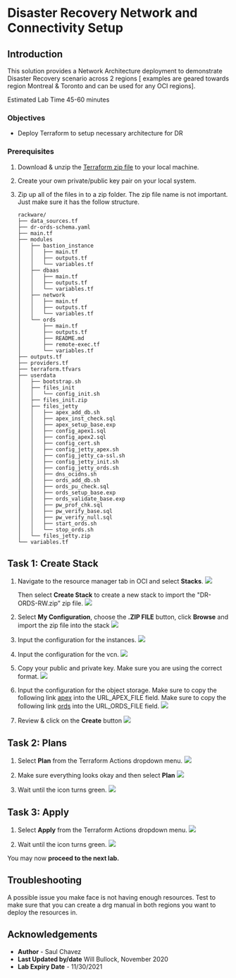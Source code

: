 # Disaster Recovery Network and Connectivity Setup
## Introduction
This solution provides a Network Architecture deployment to demonstrate Disaster Recovery scenario across 2 regions [ examples are geared towards region Montreal & Toronto and can be used for any OCI regions].

Estimated Lab Time 45-60 minutes


### Objectives
- Deploy Terraform to setup necessary architecture for DR

### Prerequisites
1. Download & unzip the [Terraform zip file](https://objectstorage.us-ashburn-1.oraclecloud.com/p/XzWxNNUoR62Pbz5Gz8ujnpHxYOzd9GCeIShyHJ33R8tNp8HSAu0ZKR5XWkKAeP6x/n/c4u04/b/solutions-library/o/DR-ORDS-RW-master.zip) to your local machine.

2.  Create your own private/public key pair on your local system.
3.  Zip up all of the files in to a zip folder. The zip file name is not important.
    Just make sure it has the follow structure.
    
        rackware/
        ├── data_sources.tf
        ├── dr-ords-schema.yaml
        ├── main.tf
        ├── modules
        │   ├── bastion_instance
        │   │   ├── main.tf
        │   │   ├── outputs.tf
        │   │   └── variables.tf
        │   ├── dbaas
        │   │   ├── main.tf
        │   │   ├── outputs.tf
        │   │   └── variables.tf
        │   ├── network
        │   │   ├── main.tf
        │   │   ├── outputs.tf
        │   │   └── variables.tf
        │   └── ords
        │       ├── main.tf
        │       ├── outputs.tf
        │       ├── README.md
        │       ├── remote-exec.tf
        │       └── variables.tf
        ├── outputs.tf
        ├── providers.tf
        ├── terraform.tfvars
        ├── userdata
        │   ├── bootstrap.sh
        │   ├── files_init
        │   │   └── config_init.sh
        │   ├── files_init.zip
        │   ├── files_jetty
        │   │   ├── apex_add_db.sh
        │   │   ├── apex_inst_check.sql
        │   │   ├── apex_setup_base.exp
        │   │   ├── config_apex1.sql
        │   │   ├── config_apex2.sql
        │   │   ├── config_cert.sh
        │   │   ├── config_jetty_apex.sh
        │   │   ├── config_jetty_ca-ssl.sh
        │   │   ├── config_jetty_init.sh
        │   │   ├── config_jetty_ords.sh
        │   │   ├── dns_ocidns.sh
        │   │   ├── ords_add_db.sh
        │   │   ├── ords_pu_check.sql
        │   │   ├── ords_setup_base.exp
        │   │   ├── ords_validate_base.exp
        │   │   ├── pw_prof_chk.sql
        │   │   ├── pw_verify_base.sql
        │   │   ├── pw_verify_null.sql
        │   │   ├── start_ords.sh
        │   │   └── stop_ords.sh
        │   └── files_jetty.zip
        └── variables.tf

    
## Task 1: Create Stack    
1. Navigate to the resource manager tab in OCI and select **Stacks**. 
    ![](./images/select-stacks.png)

    Then select **Create Stack** to create a new stack to import the "DR-ORDS-RW.zip” zip file.
    ![](./images/create-stack.png)

2. Select **My Configuration**, choose the **.ZIP FILE** button, click **Browse** and import the zip file into the stack 
    ![](./images/stack-info.png)

3. Input the configuration for the instances.
    ![](./images/ResourceManager-Input-Basic.PNG)

4. Input the configuration for the vcn.
    ![](./images/ResourceManager-Network.PNG)

5. Copy your public and private key. Make sure you are using the correct format.
    ![](./images/ResourceManager-Keys.PNG)

6. Input the configuration for the object storage. Make sure to copy the following link [apex](https://objectstorage.us-ashburn-1.oraclecloud.com/p/I3bUrYDk8L2HMDRdRNnh3IPjIvnK81QH2n_XqrdmAiqYMqSXkwH60ijL4h_21V21/n/c4u04/b/solutions-library/o/apex_20.1.zip) into the URL\_APEX\_FILE field.
   Make sure to copy the following link [ords](https://objectstorage.us-ashburn-1.oraclecloud.com/p/B71llCDFaVYuBQw40SsZ6Bal_VK-e2k658wtmEMyKp3fSX85SVoHBjPQM_Xf2eS3/n/c4u04/b/solutions-library/o/ords.war) into the URL\_ORDS\_FILE field.
    ![](./images/ResourceManager-ObjectStorage.PNG)

7. Review & click on the **Create** button
    ![](./images/ResourceManager-Review.PNG)

## Task 2: Plans

1.  Select **Plan** from the Terraform Actions dropdown menu.
    ![](./images/ResourceManager-Plan-2.PNG)

2.  Make sure everything looks okay and then select **Plan**
    ![](./images/ResourceManager-Plan-3.PNG)

3.  Wait until the icon turns green.
    ![](./images/ResourceManager-Plan-4.PNG)

## Task 3: Apply

1.  Select **Apply** from the Terraform Actions dropdown menu.
    ![](./images/ResourceManager-Apply-1.PNG)

2.  Wait until the icon turns green.
    ![](./images/ResourceManager-Apply-2.PNG)


You may now **proceed to the next lab.**

## Troubleshooting
   A possible issue you make face is not having enough resources. Test to make sure 
   that you can create a drg manual in both regions you want to deploy the resources
   in.

## Acknowledgements
- **Author** - Saul Chavez
- **Last Updated by/date** Will Bullock, November 2020
- **Lab Expiry Date** - 11/30/2021



